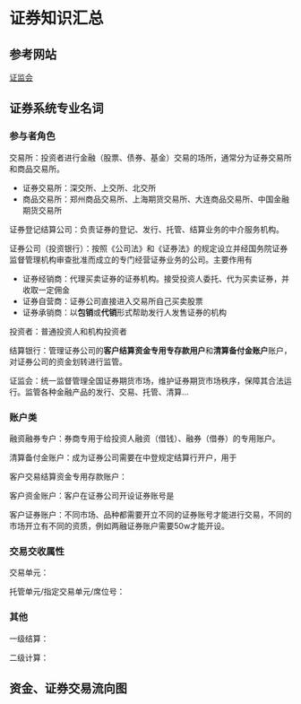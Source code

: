 # 证券知识汇总

## 参考网站
[证监会](http://www.csrc.gov.cn/csrc/c106256/c1653953/content.shtml, "证监会官网")

## 证券系统专业名词
### 参与者角色
交易所：投资者进行金融（股票、债券、基金）交易的场所，通常分为证券交易所和商品交易所。
- 证券交易所：深交所、上交所、北交所
- 商品交易所：郑州商品交易所、上海期货交易所、大连商品交易所、中国金融期货交易所

证券登记结算公司：负责证券的登记、发行、托管、结算业务的中介服务机构。

证券公司（投资银行）：按照《公司法》和《证券法》的规定设立并经国务院证券监督管理机构审查批准而成立的专门经营证券业务的公司。主要作用有
- 证券经销商：代理买卖证券的证券机构。接受投资人委托、代为买卖证券，并收取一定佣金
- 证券自营商：证券公司直接进入交易所自己买卖股票
- 证券承销商：以**包销**或**代销**形式帮助发行人发售证券的机构

投资者：普通投资人和机构投资者

结算银行：管理证券公司的**客户结算资金专用专存款用户**和**清算备付金账户**账户，对证券公司的资金划转进行监管。

证监会：统一监督管理全国证券期货市场，维护证券期货市场秩序，保障其合法运行。监管各种金融产品的发行、交易、托管、清算...

### **账户类**
融资融券专户：券商专用于给投资人融资（借钱）、融券（借券）的专用账户。

清算备付金账户：成为证券公司需要在中登规定结算行开户，用于

客户交易结算资金专用存款账户：

客户资金账户：客户在证券公司开设证券账号是

客户证券账户：不同市场、品种都需要开立不同的证券账号才能进行交易，不同的市场开立有不同的资质，例如两融证券账户需要50w才能开设。

### 交易交收属性
交易单元：

托管单元/指定交易单元/席位号：


### 其他
一级结算：

二级计算：

## 资金、证券交易流向图
